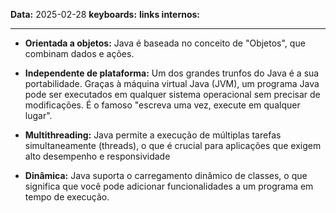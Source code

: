 
**Data:** 2025-02-28
**keyboards:** 
**links internos:** 
___


- **Orientada a objetos:** Java é baseada no conceito de "Objetos", que combinam dados e ações.

- **Independente de plataforma:** Um dos grandes trunfos do Java é a sua portabilidade. Graças à máquina virtual Java (JVM), um programa Java pode ser executados em qualquer sistema operacional sem precisar de modificações. É o famoso "escreva uma vez, execute em qualquer lugar".

- **Multithreading:** Java permite a execução de múltiplas tarefas simultaneamente (threads), o que é crucial para aplicações que exigem alto desempenho e responsividade

- **Dinâmica:** Java suporta o carregamento dinâmico de classes, o que significa que você pode adicionar funcionalidades a um programa em tempo de execução.
